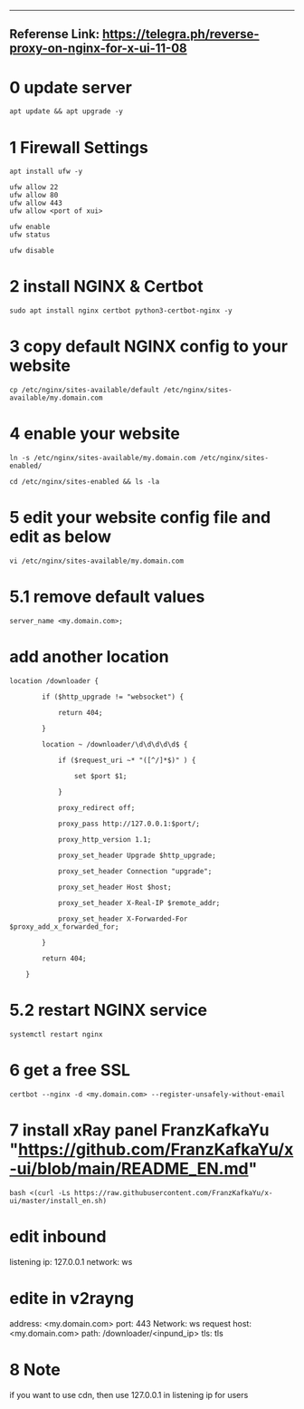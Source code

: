 
--------------------------------------------------------------------------
Referense Link: https://telegra.ph/reverse-proxy-on-nginx-for-x-ui-11-08
--------------------------------------------------------------------------

# 0 update server
```console
apt update && apt upgrade -y
```	

# 1 Firewall Settings
```console
apt install ufw -y
```

```console
ufw allow 22
ufw allow 80
ufw allow 443
ufw allow <port of xui>
```


```console
ufw enable
ufw status
```

```console
ufw disable
```

# 2 install NGINX & Certbot
```console
sudo apt install nginx certbot python3-certbot-nginx -y
```

# 3 copy default NGINX config to your website
```console
cp /etc/nginx/sites-available/default /etc/nginx/sites-available/my.domain.com
```

# 4 enable your website 
```console
ln -s /etc/nginx/sites-available/my.domain.com /etc/nginx/sites-enabled/
```


```console
cd /etc/nginx/sites-enabled && ls -la
```

# 5 edit your website config file and edit as below
```console
vi /etc/nginx/sites-available/my.domain.com
```

# 5.1 remove default values  
```
server_name <my.domain.com>;
```

# add another location
```console
location /downloader {

        if ($http_upgrade != "websocket") {

            return 404;

        }

        location ~ /downloader/\d\d\d\d\d$ {

            if ($request_uri ~* "([^/]*$)" ) {

                set $port $1;

            }

            proxy_redirect off;

            proxy_pass http://127.0.0.1:$port/;

            proxy_http_version 1.1;

            proxy_set_header Upgrade $http_upgrade;

            proxy_set_header Connection "upgrade";

            proxy_set_header Host $host;

            proxy_set_header X-Real-IP $remote_addr;

            proxy_set_header X-Forwarded-For $proxy_add_x_forwarded_for;

        }

        return 404;

    }
```

# 5.2 restart NGINX service	
```console
systemctl restart nginx
```

# 6 get a free SSL 
```console
certbot --nginx -d <my.domain.com> --register-unsafely-without-email
```

# 7 install xRay panel FranzKafkaYu "https://github.com/FranzKafkaYu/x-ui/blob/main/README_EN.md"
```console
bash <(curl -Ls https://raw.githubusercontent.com/FranzKafkaYu/x-ui/master/install_en.sh)
```

# edit inbound
listening ip: 127.0.0.1
network: ws

# edite in v2rayng
address: <my.domain.com>
port: 443
Network: ws
request host: <my.domain.com>
path: /downloader/<inpund_ip>
tls: tls


# 8 Note
if you want to use cdn, then use 127.0.0.1 in listening ip for users

